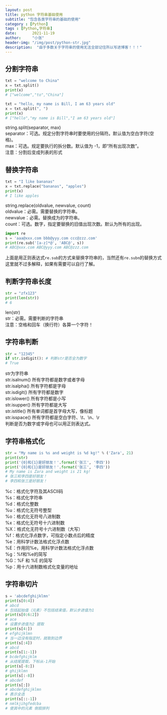 ```yaml
---
layout: post
title: python 字符串基础使用
subtitle: "包含各类字符串的基础的使用"
category : [Python]
tags : [Python,字符串]
date:       2021-11-19
author:     "小张"
header-img: "/img/post/python-str.jpg"
description:  "由于多数关于字符串的使用无法全部记住所以写进博客！！！"
---
```


## 分割字符串
```python
txt = "welcome to China"
x = txt.split()
print(x)
# ["welcome","to","China"]

txt = "hello, my name is Bill, I am 63 years old"
x = txt.split(", ")
print(x)
# ["hello","my name is Bill","I am 63 years old"]
```
string.split(separator, max)  
separator：可选。规定分割字符串时要使用的分隔符。默认值为空白字符(空格)。  
max：可选。规定要执行的拆分数。默认值为 -1，即“所有出现次数”。  
注意：分割后变成列表的形式  

## 替换字符串
```python
txt = "I like bananas"
x = txt.replace("bananas", "apples")
print(x)
# I like apples
```
string.replace(oldvalue, newvalue, count)  
oldvalue：必需。需要替换的字符串。  
newvalue：必需。替换成为的字符串。  
count：可选。数字，指定要替换的旧值出现次数。默认为所有的出现。  

```python
import re
s = 'aaa@xxx.com bbb@yyy.com ccc@zzz.com'
print(re.sub('[a-z]*@', 'ABC@', s))
# ABC@xxx.com ABC@yyy.com ABC@zzz.com
```
上面是用正则表达式`re.sub`的方式来替换字符串的，当然还有`re.subn`的替换方式这里就不过多解释，如果有需要可以自行了解。  

## 判断字符串长度
```python
str = "zfx123"
print(len(str))
# 6
```
len(str)  
str：必需。需要判断的字符串  
注意：空格和回车（换行符）各算一个字符！  

## 字符串判断
```python
str = "12345"
if str.isdigit(): # 判断str是否全为数字
# True
```
str为字符串  
str.isalnum() 所有字符都是数字或者字母  
str.isalpha() 所有字符都是字母  
str.isdigit() 所有字符都是数字  
str.islower() 所有字符都是小写  
str.isupper() 所有字符都是大写  
str.istitle() 所有单词都是首字母大写，像标题  
str.isspace() 所有字符都是空白字符、\t、\n、\r  
判断是否为数字或字母也可以用正则表达式。  

## 字符串格式化
```python
str = "My name is %s and weight is %d kg!" % ('Zara', 21)
print(str)
print('{0}和{1}是好朋友！'.format('张三', '李四'))
print('{0}和{1}是好朋友！'.format('张三', '李四'))
# My name is Zara and weight is 21 kg!
# 张三和李四是好朋友！
# 李四和张三是好朋友！
```
%c：格式化字符及其ASCII码  
%s：格式化字符串  
%d：格式化整数  
%u：格式化无符号整型  
%o：格式化无符号八进制数  
%x：格式化无符号十六进制数  
%X：格式化无符号十六进制数（大写）  
%f：格式化浮点数字，可指定小数点后的精度  
%e：用科学计数法格式化浮点数  
%E：作用同%e，用科学计数法格式化浮点数  
%g：%f和%e的简写  
%G：%F 和 %E 的简写  
%p：用十六进制数格式化变量的地址  

## 字符串切片
```python
s = 'abcdefghijklmn'  
print(s[0:4])
# abcd
# 包括起始值（元素）不包括结束值，默认步进值为1 
print(s[0:6:2])
# ace
# 设置步进值为2 提取
print(s[4:])
# efghijklmn
# 当一边没有指定时，就取到边界
print(s[:4])
# abcd
print(s[1:-1])
# bcdefghijklm
# 从结尾提取，下标从-1开始
print(s[-8:])
# ghijklmn
print(s[:-8])
# abcdef
print(s[:])
# abcdefghijklmn
# 表示全选
print(s[::-1])
# nmlkjihgfedcba
# 使其中的元素 倒叙排列
```